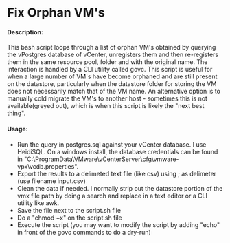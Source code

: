 # Fix Orphan VM's

#### Description:

This bash script loops through a list of orphan VM's obtained by querying the vPostgres database of vCenter, unregisters them and then re-registers them in the same resource pool, folder and with the original name. The interaction is handled by a CLI utility called govc. This script is useful for when a large number of VM's have become orphaned and are still present on the datastore, particularly when the datastore folder for storing the VM does not necessarily match that of the VM name. An alternative option is to manually cold migrate the VM's to another host - sometimes this is not available(greyed out), which is when this script is likely the "next best thing".

#### Usage:

- Run the query in postgres.sql against your vCenter database. I use HeidiSQL. On a windows install, the database credentials can be found in "C:\ProgramData\VMware\vCenterServer\cfg\vmware-vpx\vcdb.properties".
- Export the results to a delimeted text file (like csv) using ; as delimeter (use filename input.csv)
- Clean the data if needed. I normally strip out the datastore portion of the vmx file path by doing a search and replace in a text editor or a CLI utility like awk.
- Save the file next to the script.sh file
- Do a "chmod +x" on the script.sh file
- Execute the script (you may want to modify the script by adding "echo" in front of the govc commands to do a dry-run)

